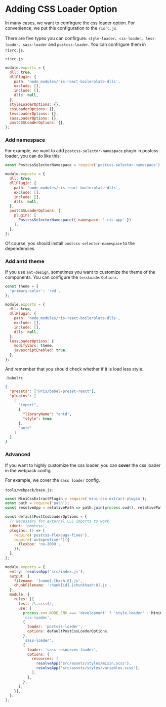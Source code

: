 # Adding CSS Loader Option
In many cases, we want to confirgure the css loader option. For convenience, we put this configuration to the `risrc.js`.

There are five types you can confirgure. `style-loader`、`css-loader`、`less-loader`、`sass-loader` and `postcss-loader`. You can confrigure them in `risrc.js`.

`risrc.js`

```js
module.exports = {
  dll: true,
  dllPlugin: {
    path: 'node_modules/ris-react-boilerplate-dlls',
    exclude: [],
    include: [],
    dlls: null,
  },
  styleLoaderOptions: {},
  cssLoaderOptions: {},
  lessLoaderOptions: {},
  sassLoaderOptions: {},
  postCSSLoaderOptions: {},
};
```
### Add namespace

For example, we want to add `postcss-selector-namespace` plugin in postcss-loader, you can do like this:

```js
const PostcssSelectorNamespace = require('postcss-selector-namespace');

module.exports = {
  dll: true,
  dllPlugin: {
    path: 'node_modules/ris-react-boilerplate-dlls',
    exclude: [],
    include: [],
    dlls: null,
  },
  postCSSLoaderOptions: {
    plugins: [
      PostcssSelectorNamespace({ namespace: '.ris-app' })
    ],
  },
};
```

Of course, you should install `postcss-selector-namespace` to the dependencies.

### Add antd theme

If you use `ant-design`, sometimes you want to customize the theme of the components. You can configure the `lessLoaderOptions`.

```js
const theme = {
  'primary-color': 'red',
};

module.exports = {
  dll: true,
  dllPlugin: {
    path: 'node_modules/ris-react-boilerplate-dlls',
    exclude: [],
    include: [],
    dlls: null,
  },
  lessLoaderOptions: {
    modifyVars: theme,
    javascriptEnabled: true,
  },
};
```

And remember that you should check whether if it is load less style.

`.babelrc`

```json
{
  "presets": ["@ris/babel-preset-react"],
  "plugins": [
    [
      "import",
      {
        "libraryName": "antd",
        "style": true
      },
      "antd"
    ]
  ]
}
```

### Advanced
If you want to highly customize the css loader, you can **cover** the css loader in the webpack config.

For example, we cover the `sass loader` config.

`tools/webpack/base.js`:

```js
const MiniCssExtractPlugin = require('mini-css-extract-plugin');
const path = require('path');
const resolveApp = relativePath => path.join(process.cwd(), relativePath);

const defaultPostCssLoaderOptions = {
  // Necessary for external CSS imports to work
  ident: 'postcss',
  plugins: () => [
    require('postcss-flexbugs-fixes'),
    require('autoprefixer')({
      flexbox: 'no-2009',
    }),
  ],
};

module.exports = {
  entry: resolveApp('src/index.js'),
  output: {
    filename: '[name].[hash:8].js',
    chunkFilename: 'chunk[id].[chunkhash:8].js',
  },
  module: {
    rules: [{
      test: /\.scss$/,
      use: [
        process.env.NODE_ENV === 'development' ? 'style-loader' : MiniCssExtractPlugin.loader,
        'css-loader',
        {
          loader: 'postcss-loader',
          options: defaultPostCssLoaderOptions,
        },
        'sass-loader',
        {
          loader: 'sass-resources-loader',
          options: {
            resources: [
              resolveApp('src/assets/styles/mixin.scss'),
              resolveApp('src/assets/styles/variables.scss'),
            ],
          },
        },
      ],
    }],
  },
};
```
